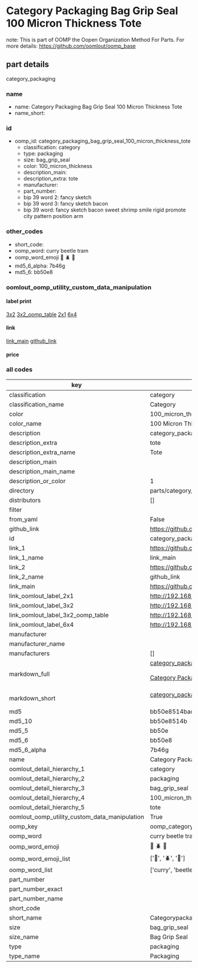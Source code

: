 # Category Packaging Bag Grip Seal 100 Micron Thickness Tote  

note: This is part of OOMP the Oopen Organization Method For Parts. For more details: https://github.com/oomlout/oomp_base

##  part details



category_packaging

### name
* name: Category Packaging Bag Grip Seal 100 Micron Thickness Tote
* name_short: 
### id
* oomp_id: category_packaging_bag_grip_seal_100_micron_thickness_tote
  * classification: category
  * type: packaging
  * size: bag_grip_seal
  * color: 100_micron_thickness
  * description_main: 
  * description_extra: tote
  * manufacturer: 
  * part_number: 
  * bip 39 word 2: fancy sketch
  * bip 39 word 3: fancy sketch bacon
  * bip 39 word: fancy sketch bacon sweet shrimp smile rigid promote city pattern position arm

### other_codes
* short_code: 
* oomp_word: curry beetle tram
* oomp_word_emoji :curry: :beetle: :tram:
* md5_6_alpha: 7b46g
* md5_6: bb50e8






### oomlout_oomp_utility_custom_data_manipulation
#### label print
[3x2](http://192.168.1.245:1112/?label=oomp%207b46g)
[3x2_oomp_table](http://192.168.1.107:1112/?label=oomp%207b46g)
[2x1](http://192.168.1.242:1112/?label=oomp%207b46g)
[6x4](http://192.168.1.55:1112/?label=oomp%207b46g)    

#### link

[link_main](https://github.com/oomlout/oomlout_oomp_current_version_messy/tree/main/parts/category_packaging_bag_grip_seal_100_micron_thickness_tote) [github_link](https://github.com/oomlout/oomlout_oomp_part_src/tree/main/parts/category_packaging_bag_grip_seal_100_micron_thickness_tote)                             

#### price







### all codes 
| key | value |  
| --- | --- |  
| classification | category |  
| classification_name | Category |  
| color | 100_micron_thickness |  
| color_name | 100 Micron Thickness |  
| description | category_packaging |  
| description_extra | tote |  
| description_extra_name | Tote |  
| description_main |  |  
| description_main_name |  |  
| description_or_color | 1  |  
| directory | parts/category_packaging_bag_grip_seal_100_micron_thickness_tote |  
| distributors | [] |  
| filter |  |  
| from_yaml | False |  
| github_link | https://github.com/oomlout/oomlout_oomp_part_src/tree/main/parts/category_packaging_bag_grip_seal_100_micron_thickness_tote |  
| id | category_packaging_bag_grip_seal_100_micron_thickness_tote |  
| link_1 | https://github.com/oomlout/oomlout_oomp_current_version_messy/tree/main/parts/category_packaging_bag_grip_seal_100_micron_thickness_tote |  
| link_1_name | link_main |  
| link_2 | https://github.com/oomlout/oomlout_oomp_part_src/tree/main/parts/category_packaging_bag_grip_seal_100_micron_thickness_tote |  
| link_2_name | github_link |  
| link_main | https://github.com/oomlout/oomlout_oomp_current_version_messy/tree/main/parts/category_packaging_bag_grip_seal_100_micron_thickness_tote |  
| link_oomlout_label_2x1 | http://192.168.1.242:1112/?label=oomp%207b46g |  
| link_oomlout_label_3x2 | http://192.168.1.245:1112/?label=oomp%207b46g |  
| link_oomlout_label_3x2_oomp_table | http://192.168.1.107:1112/?label=oomp%207b46g |  
| link_oomlout_label_6x4 | http://192.168.1.55:1112/?label=oomp%207b46g |  
| manufacturer |  |  
| manufacturer_name |  |  
| manufacturers | [] |  
| markdown_full | [category_packaging_bag_grip_seal_100_micron_thickness_tote](https://github.com/oomlout/oomlout_oomp_current_version_messy/tree/main/parts/category_packaging_bag_grip_seal_100_micron_thickness_tote)<br>[](https://github.com/oomlout/oomlout_oomp_current_version_messy/tree/main/parts/category_packaging_bag_grip_seal_100_micron_thickness_tote)<br>[Category Packaging Bag Grip Seal 100 Micron Thickness Tote](https://github.com/oomlout/oomlout_oomp_current_version_messy/tree/main/parts/category_packaging_bag_grip_seal_100_micron_thickness_tote)<br><br> |  
| markdown_short | [category_packaging_bag_grip_seal_100_micron_thickness_tote](https://github.com/oomlout/oomlout_oomp_current_version_messy/tree/main/parts/category_packaging_bag_grip_seal_100_micron_thickness_tote)<br><br> |  
| md5 | bb50e8514bac373f32e39dba22b28a97 |  
| md5_10 | bb50e8514b |  
| md5_5 | bb50e |  
| md5_6 | bb50e8 |  
| md5_6_alpha | 7b46g |  
| name | Category Packaging Bag Grip Seal 100 Micron Thickness Tote |  
| oomlout_detail_hierarchy_1 | category |  
| oomlout_detail_hierarchy_2 | packaging |  
| oomlout_detail_hierarchy_3 | bag_grip_seal |  
| oomlout_detail_hierarchy_4 | 100_micron_thickness |  
| oomlout_detail_hierarchy_5 | tote |  
| oomlout_oomp_utility_custom_data_manipulation | True |  
| oomp_key | oomp_category_packaging_bag_grip_seal_100_micron_thickness_tote |  
| oomp_word | curry beetle tram |  
| oomp_word_emoji | :curry: :beetle: :tram: |  
| oomp_word_emoji_list | [':curry:', ':beetle:', ':tram:'] |  
| oomp_word_list | ['curry', 'beetle', 'tram'] |  
| part_number |  |  
| part_number_exact |  |  
| part_number_name |  |  
| short_code |  |  
| short_name | Categorypackaging |  
| size | bag_grip_seal |  
| size_name | Bag Grip Seal |  
| type | packaging |  
| type_name | Packaging |  
